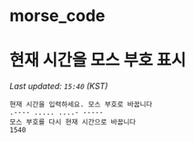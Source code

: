 # morse_code
# 현재 시간을 모스 부호 표시
<!-- MORSE_TIME_START -->
_Last updated: `15:40` (KST)_

```
현재 시간을 입력하세요. 모스 부호로 바꿉니다
.---- ..... ....- -----
모스 부호를 다시 현재 시간으로 바꿉니다
1540
```
<!-- MORSE_TIME_END -->
